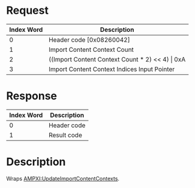 # Request

| Index Word | Description                                         |
|------------|-----------------------------------------------------|
| 0          | Header code \[0x08260042\]                          |
| 1          | Import Content Context Count                        |
| 2          | ((Import Content Context Count \* 2) \<\< 4) \| 0xA |
| 3          | Import Content Context Indices Input Pointer        |

# Response

| Index Word | Description |
|------------|-------------|
| 0          | Header code |
| 1          | Result code |

# Description

Wraps
[AMPXI:UpdateImportContentContexts](AMPXI:UpdateImportContentContexts "wikilink").